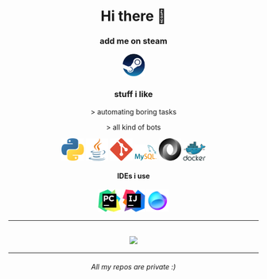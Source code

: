 <div align="center">
  
<h1>Hi there 👋</h1>


  
<div>
    <h3>add me on steam</h3>
    <a href="https://steamcommunity.com/id/Wolfee__/" title="steam"><img src="imgs/Steam.png" style="width:45px;"/></a>
</div>
<div>
    <h3>stuff i like</h3>
    <p>> automating boring tasks</p>
    <p>> all kind of bots</p>
    <img style="width:45px" src="imgs/Python.png" />
    <img style="width:45px" src="imgs/Java.png" />
    <img style="width:45px" src="imgs/GIt.png" />
    <img style="width:45px" src="imgs/Mysql.png" />
    <img style="width:45px" src="imgs/Json.png" />
	<img style="width:45px" src="imgs/Docker.png" />
  
</div>
<div>
  <h4>IDEs i use</h4>
  <img style="width:45px" src="imgs/Pycharm.png" />
  <img style="width:45px" src="imgs/Intellij.png" />
  <img style="width:45px" src="imgs/Fleet.png" />
</div>
<hr>
<br>

<img src="https://github-readme-stats-umber-nine.vercel.app/api/top-langs/?username=7Wolfee&layout=compact&theme=radical&exclude_repo=sitocybercraft&hide=autohotkey,batchfile,kotlin" />

<hr>

<h6>All my repos are private :)</h6>
  
</div>
